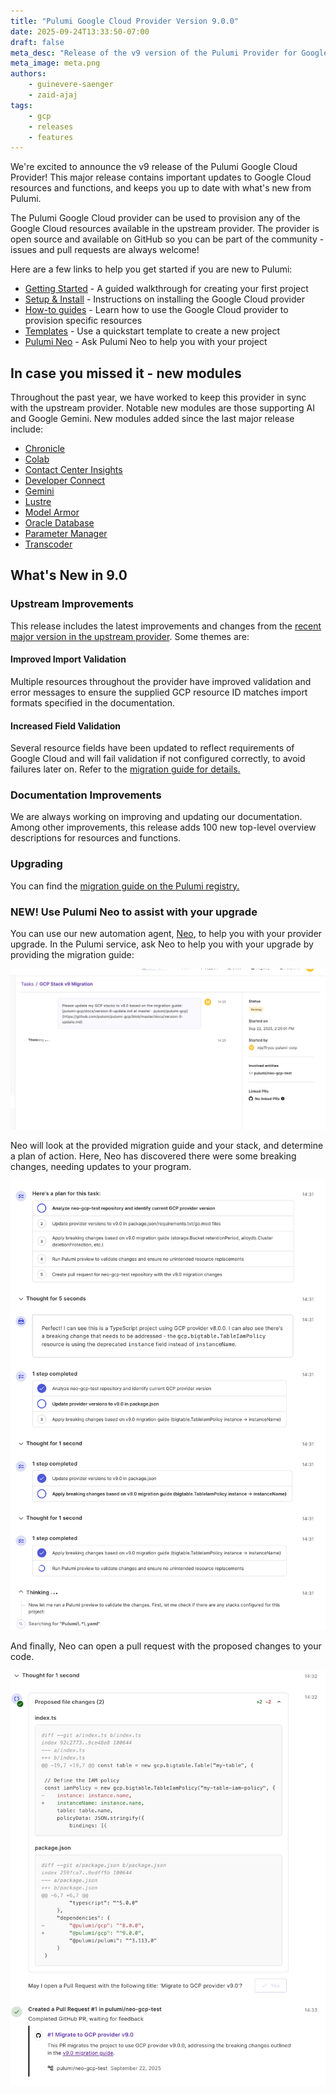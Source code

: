 ```yaml
---
title: "Pulumi Google Cloud Provider Version 9.0.0"
date: 2025-09-24T13:33:50-07:00
draft: false
meta_desc: "Release of the v9 version of the Pulumi Provider for Google Cloud"
meta_image: meta.png
authors:
    - guinevere-saenger
    - zaid-ajaj
tags:
    - gcp
    - releases
    - features
---
```


We're excited to announce the v9 release of the Pulumi Google Cloud Provider!
This major release contains important updates to Google Cloud resources and functions, and keeps you up to date with what's new from Pulumi.

The Pulumi Google Cloud provider can be used to provision any of the Google Cloud resources available in the upstream provider.
The provider is open source and available on GitHub so you can be part of the community - issues and pull requests are always welcome!

<!--more-->

Here are a few links to help you get started if you are new to Pulumi:

- [Getting Started](https://www.pulumi.com/docs/iac/get-started/gcp/) - A guided walkthrough for creating your first project
- [Setup & Install](https://www.pulumi.com/registry/packages/gcp/installation-configuration/) - Instructions on installing the Google Cloud provider
- [How-to guides](https://www.pulumi.com/registry/packages/gcp/how-to-guides/) - Learn how to use the Google Cloud provider to provision specific resources
- [Templates](https://www.pulumi.com/templates/serverless-application/gcp/) - Use a quickstart template to create a new project
- [Pulumi Neo](https://www.pulumi.com/product/neo/) - Ask Pulumi Neo to help you with your project

## In case you missed it - new modules

Throughout the past year, we have worked to keep this provider in sync with the upstream provider.
Notable new modules are those supporting AI and Google Gemini.
New modules added since the last major release include:

- [Chronicle](https://www.pulumi.com/registry/packages/gcp/api-docs/chronicle)
- [Colab](https://www.pulumi.com/registry/packages/gcp/api-docs/colab)
- [Contact Center Insights](https://www.pulumi.com/registry/packages/gcp/api-docs/contactcenterinsights)
- [Developer Connect](https://www.pulumi.com/registry/packages/gcp/api-docs/developerconnect)
- [Gemini](https://www.pulumi.com/registry/packages/gcp/api-docs/gemini)
- [Lustre](https://www.pulumi.com/registry/packages/gcp/api-docs/lustre)
- [Model Armor](https://www.pulumi.com/registry/packages/gcp/api-docs/modelarmor)
- [Oracle Database](https://www.pulumi.com/registry/packages/gcp/api-docs/oracledatabase)
- [Parameter Manager](https://www.pulumi.com/registry/packages/gcp/api-docs/parametermanager)
- [Transcoder](https://www.pulumi.com/registry/packages/gcp/api-docs/transcoder)

## What's New in 9.0

### Upstream Improvements

This release includes the latest improvements and changes from the [recent major version in the upstream provider](https://github.com/hashicorp/terraform-provider-google/releases/tag/v7.0.0).
Some themes are:

#### Improved Import Validation

Multiple resources throughout the provider have improved validation and error messages to ensure the supplied GCP resource ID matches import formats specified in the documentation.

#### Increased Field Validation

Several resource fields have been updated to reflect requirements of Google Cloud and will fail validation if not configured correctly, to avoid failures later on.
Refer to the [migration guide for details.](https://www.pulumi.com/registry/packages/gcp/how-to-guides/9-0-migration/)

### Documentation Improvements

We are always working on improving and updating our documentation.
Among other improvements, this release adds 100 new top-level overview descriptions for resources and functions.

### Upgrading

You can find the [migration guide on the Pulumi registry.](https://www.pulumi.com/registry/packages/gcp/how-to-guides/9-0-migration/)

### NEW! Use Pulumi Neo to assist with your upgrade

You can use our new automation agent, [Neo](https://www.pulumi.com/docs/pulumi-cloud/neo/), to help you with your provider upgrade.
In the Pulumi service, ask Neo to help you with your upgrade by providing the migration guide:

![migration-prompt.png](./migration-prompt.png)

Neo will look at the provided migration guide and your stack, and determine a plan of action.
Here, Neo has discovered there were some breaking changes, needing updates to your program.

![neo-plan.png](./neo-plan.png)

And finally, Neo can open a pull request with the proposed changes to your code.

![code-suggestion.png](./code-suggestion.png)
